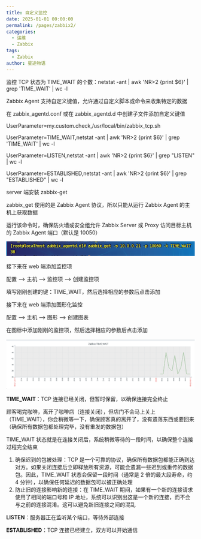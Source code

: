 ```yaml
---
title: 自定义监控
date: 2025-01-01 00:00:00
permalink: /pages/zabbix2/
categories:
  - 运维
  - Zabbix
tags:
  - Zabbix
author: 星途物语
---
```

监控 TCP 状态为 TIME_WAIT 的个数：netstat -ant | awk 'NR>2 {print $6}' | grep 'TIME_WAIT' | wc -l

Zabbix Agent 支持自定义键值，允许通过自定义脚本或命令来收集特定的数据

在 zabbix_agentd.conf 或在  zabbix_agentd.d 中创建子文件添加自定义键值

UserParameter=my.custom.check,/usr/local/bin/zabbix_tcp.sh

UserParameter=TIME_WAIT,netstat -ant | awk 'NR>2 {print $6}' | grep 'TIME_WAIT' | wc -l

UserParameter=LISTEN,netstat -ant | awk 'NR>2 {print $6}' | grep "LISTEN" | wc -l

UserParameter=ESTABLISHED,netstat -ant | awk 'NR>2 {print $6}' | grep "ESTABLISHED" | wc -l

server 端安装 zabbix-get

zabbix_get 使用的是 Zabbix Agent 协议，所以只能从运行 Zabbix Agent 的主机上获取数据

运行该命令时，确保防火墙或安全组允许 Zabbix Server 或 Proxy 访问目标主机的 Zabbix Agent 端口（默认是 10050）

 <img src="/img/image-20240822093135243.png" alt="image-20240822093135243" style="zoom:80%;" />

接下来在 web 端添加监控项

配置 --> 主机 --> 监控项 --> 创建监控项

填写刚刚创建的键：TIME_WAIT，然后选择相应的参数后点击添加

接下来在 web 端添加图形化监控

配置 --> 主机 --> 图形 --> 创建图表

在图标中添加刚刚的监控项，然后选择相应的参数后点击添加

<img src="/img/image-20240822095932339.png" alt="image-20240822095932339" style="zoom:80%;" />

**TIME_WAIT**：TCP 连接已经关闭，但暂时保留，以确保连接完全终止

顾客喝完咖啡，离开了咖啡店（连接关闭），但店门不会马上关上（TIME_WAIT），你会稍微等一下，确保顾客真的离开了，没有遗落东西或要回来（确保所有数据包都处理完毕，没有重发的数据包）

TIME_WAIT 状态就是在连接关闭后，系统稍微等待的一段时间，以确保整个连接过程完全结束

1. 确保迟到的包被处理：TCP 是一个可靠的协议，确保所有数据包都能正确到达对方。如果关闭连接后立即释放所有资源，可能会遗漏一些迟到或重传的数据包。因此，TIME_WAIT 状态会保留一段时间（通常是 2 倍的最大段寿命，约 4 分钟），以确保任何延迟的数据包可以被正确处理
2. 防止旧的连接影响新的连接：在 TIME_WAIT 期间，如果有一个新的连接请求使用了相同的端口号和 IP 地址，系统可以识别出这是一个新的连接，而不会与之前的连接混淆。这可以避免新旧连接之间的混乱

**LISTEN**：服务器正在监听某个端口，等待外部连接

**ESTABLISHED**：TCP 连接已经建立，双方可以开始通信